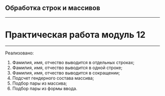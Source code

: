 ## Обработка строк и массивов
---
# Практическая работа модуль 12
---
Реализовано:

1. Фамилия, имя, отчество выводится в отдельных строках;
2. Фамилия, имя, отчество выводится в одной строке;
3. Фамилия, имя, отчество выводится в сокращении;
4. Подсчет гендерного состава массива;
5. Подбор пары из массива;
6. Подбор пары из формы ввода.